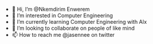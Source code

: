 - 👋 Hi, I’m @Nkemdirim Enwerem
- 👀 I’m interested in Computer Engineering
- 🌱 I’m currently learning Computer Engineering with Alx
- 💞️ I’m looking to collaborate on people of like mind
- 📫 How to reach me @jasennee on twitter

<!---
Kmsjasen/Kmsjasen is a ✨ special ✨ repository because its `README.md` (this file) appears on your GitHub profile.
You can click the Preview link to take a look at your changes.
--->
